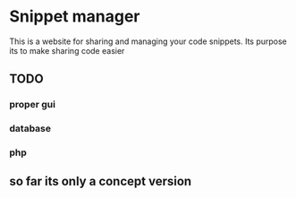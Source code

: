 # Snippet manager

This is a website for sharing and managing your code snippets.
Its purpose its to make sharing code easier

## TODO

### proper gui

### database

### php



## so far its only a concept version
